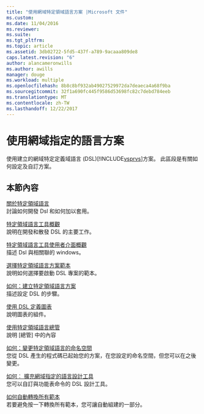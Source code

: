 ```yaml
---
title: "使用網域特定領域語言方案 |Microsoft 文件"
ms.custom: 
ms.date: 11/04/2016
ms.reviewer: 
ms.suite: 
ms.tgt_pltfrm: 
ms.topic: article
ms.assetid: 3db02722-5fd5-437f-a789-9acaaa809de8
caps.latest.revision: "6"
author: alancameronwills
ms.author: awills
manager: douge
ms.workload: multiple
ms.openlocfilehash: 8b8c8bf932ab49027529972da7deaeca4a68f9ba
ms.sourcegitcommit: 32f1a690fc445f9586d53698fc82c7debd784eeb
ms.translationtype: MT
ms.contentlocale: zh-TW
ms.lasthandoff: 12/22/2017
---
```

# <a name="working-with-domain-specific-language-solutions"></a>使用網域指定的語言方案
使用建立的網域特定定義域語言 (DSL)[!INCLUDE[vsprvs](../code-quality/includes/vsprvs_md.md)]方案。 此區段是有關如何設定及自訂方案。  
  
## <a name="in-this-section"></a>本節內容  
 [關於特定領域語言](../modeling/about-domain-specific-languages.md)  
 討論如何開發 Dsl 和如何加以套用。  
  
 [特定領域語言工具概觀](../modeling/overview-of-domain-specific-language-tools.md)  
 說明在開發和散發 DSL 的主要工作。  
  
 [特定領域語言工具使用者介面概觀](../modeling/overview-of-the-domain-specific-language-tools-user-interface.md)  
 描述 Dsl 與相關聯的 windows。  
  
 [選擇特定領域語言方案範本](../modeling/choosing-a-domain-specific-language-solution-template.md)  
 說明如何選擇要啟動 DSL 專案的範本。  
  
 [如何：建立特定領域語言方案](../modeling/how-to-create-a-domain-specific-language-solution.md)  
 描述設定 DSL 的步驟。  
  
 [使用 DSL 定義圖表](../modeling/working-with-the-dsl-definition-diagram.md)  
 說明圖表的組件。  
  
 [使用特定領域語言總管](../modeling/working-with-the-domain-specific-language-explorer.md)  
 說明 [總管] 中的內容  
  
 [如何：變更特定領域語言的命名空間](../modeling/how-to-change-the-namespace-of-a-domain-specific-language.md)  
 您從 DSL 產生的程式碼已起始您的方案，在您設定的命名空間，但您可以在之後變更。  
  
 [如何︰ 擴充網域指定的語言設計工具](../modeling/how-to-extend-the-domain-specific-language-designer.md)  
 您可以自訂與功能表命令的 DSL 設計工具。  
  
 [如何自動轉換所有範本](http://msdn.microsoft.com/en-us/b63cfe20-fe5e-47cc-9506-59b29bca768a)  
 若要避免按一下轉換所有範本，您可讓自動組建的一部分。